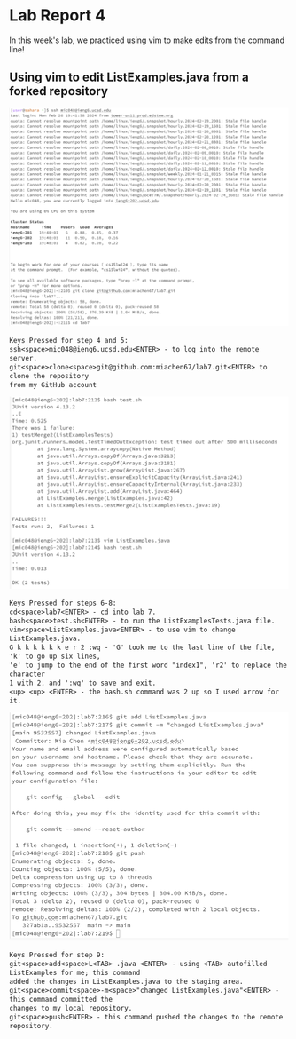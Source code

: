 # Lab Report 4 <br/>
In this week's lab, we practiced using vim to make edits from the command line!

## Using vim to edit ListExamples.java from a forked repository
![Image](lab7ss1.png)
```
Keys Pressed for step 4 and 5: 
ssh<space>mic048@ieng6.ucsd.edu<ENTER> - to log into the remote server.
git<space>clone<space>git@github.com:miachen67/lab7.git<ENTER> to clone the repository
from my GitHub account
```
![Image](lab7ss2.png)
```
Keys Pressed for steps 6-8: 
cd<space>lab7<ENTER> - cd into lab 7.
bash<space>test.sh<ENTER> - to run the ListExamplesTests.java file.
vim<space>ListExamples.java<ENTER> - to use vim to change ListExamples.java.
G k k k k k k e r 2 :wq - 'G' took me to the last line of the file, 'k' to go up six lines, 
'e' to jump to the end of the first word "index1", 'r2' to replace the character 
1 with 2, and ':wq' to save and exit.
<up> <up> <ENTER> - the bash.sh command was 2 up so I used arrow for it.
```

![Image](lab7ss3.png)

```
Keys Pressed for step 9:
git<space>add<space>L<TAB> .java <ENTER> - using <TAB> autofilled ListExamples for me; this command 
added the changes in ListExamples.java to the staging area.
git<space>commit<space>-m<space>"changed ListExamples.java"<ENTER> - this command committed the 
changes to my local repository.
git<space>push<ENTER> - this command pushed the changes to the remote repository.

```
